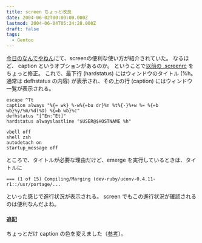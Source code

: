 ```yaml
---
title: screen ちょっと改良
date: 2004-06-02T00:00:00.000Z
lastmod: 2004-06-04T05:24:28.000Z
draft: false
tags:
  - Gentoo
---
```


[今日のなんでやねん](http://kitaj.no-ip.com/tdiary/20040602.html#p01)にて、screenの便利な使い方が紹介されていた。 なるほど、 caption というオプションがあるのか。 ということで[以前の .screenrc](/posts/20040326/p02) をちょっと修正。 これで、最下行 (hardstatus) にはウィンドウのタイトル (%h。通常は defhstatus の内容) が表示され、その上の行 (caption) にはウィンドウ一覧が表示される。

```
escape ^Tt
caption always "%{= wk} %-w%{=bu dr}%n %t%{-}%+w %= %{=b wb}%y/%m/%d(%D) %{=b wb}%c"
defhstatus "[^En:^Et]"
hardstatus alwayslastline "$USER@$HOSTNAME %h"

vbell off
shell zsh
autodetach on
startup_message off
```

ところで、タイトルが必要な理由だけど、emerge を実行しているときは、タイトルに

```
=== (1 of 15) Compiling/Marging (dev-ruby/uconv-0.4.11-r1::/usr/portage/...
```

といった感じで進行状況が表示される。 screen でもこの進行状況が確認されるのは便利なんだよね。

#### 追記

ちょっとだけ caption の色を変えました（[参考](http://www.ayu.ics.keio.ac.jp/members/mukai/tips/screen.html#statusline)）。
